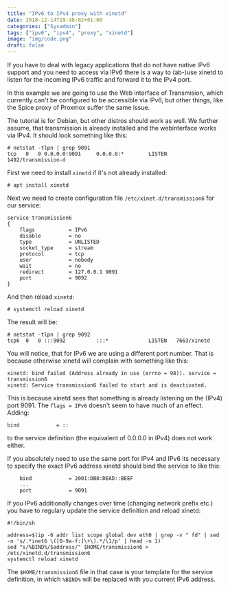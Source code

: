 ```yaml
---
title: "IPv6 to IPv4 proxy with xinetd"
date: 2018-12-14T19:48:02+01:00
categories: ["Sysadmin"]
tags: ["ipv6", "ipv4", "proxy", "xinetd"]
image: "img/code.png"
draft: false
---
```


If you have to deal with legacy applications that do not have native IPv6
support and you need to access via IPv6 there is a way to (ab-)use xinetd to
listen for the incoming IPv6 traffic and forward it to the IPv4 port.

In this example we are going to use the Web interface of Transmision, which
currently can't be configured to be accessible via IPv6, but other things, like
the Spice proxy of Proxmox suffer the same issue.

The tutorial is for Debian, but other distros should work as well. We further
assume, that transmission is already installed and the webinterface works via
IPv4. It should look something like this:

    # netstat -tlpn | grep 9091
    tcp   0   0 0.0.0.0:9091     0.0.0.0:*        LISTEN   1492/transmission-d

First we need to install `xinetd` if it's not already installed:

    # apt install xinetd

Next we need to create configuration file `/etc/xinet.d/transmission6` for our
service:

    service transmission6
    {
        flags           = IPv6
        disable         = no
        type            = UNLISTED
        socket_type     = stream
        protocol        = tcp
        user            = nobody
        wait            = no
        redirect        = 127.0.0.1 9091
        port            = 9092
    }

And then reload `xinetd`:

    # systemctl reload xinetd

The result will be:

    # netstat -tlpn | grep 9092
    tcp6  0   0 :::9092          :::*             LISTEN   7663/xinetd

You will notice, that for IPv6 we are using a different port number. That is
because otherwise xinetd will complain with something like this:

    xinetd: bind failed (Address already in use (errno = 98)). service = transmission6
    xinetd: Service transmission6 failed to start and is deactivated.

This is because xinetd sees that something is already listening on the (IPv4)
port 9091. The `flags = IPv6` doesn't seem to have much of an effect. Adding:

    bind            = ::

to the service definition (the equivalent of 0.0.0.0 in IPv4) does not work
either.

If you absolutely need to use the same port for IPv4 and IPv6 its necessary to
specify the exact IPv6 address xinetd should bind the service to like this:

        bind            = 2001:DB8:DEAD::BEEF
        ...
        port            = 9091

If you IPv6 additionally changes over time (changing network prefix etc.) you
have to regulary update the service definition and reload xinetd:

    #!/bin/sh

    address=$(ip -6 addr list scope global dev eth0 | grep -v " fd" | sed -n 's/.*inet6 \([0-9a-f:]\+\).*/\1/p' | head -n 1)
    sed "s/%BIND%/$address/" $HOME/transmission6 > /etc/xinetd.d/transmission6
    systemctl reload xinetd

The `$HOME/transmission6` file in that case is your template for the service
definition, in which `%BIND%` will be replaced with you current IPv6 address.


